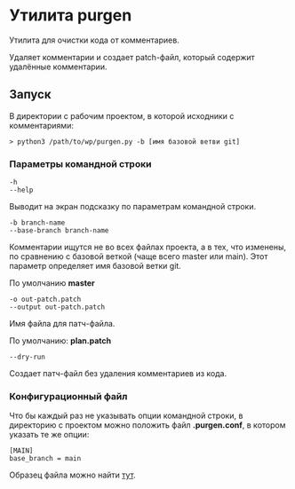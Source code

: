 # Утилита purgen

Утилита для очистки кода от комментариев.

Удаляет комментарии и создает patch-файл, который содержит удалённые комментарии.

## Запуск

В директории с рабочим проектом, в которой исходники с комментариями:

```
> python3 /path/to/wp/purgen.py -b [имя базовой ветви git]
```

### Параметры командной строки

```
-h
--help
```
Выводит на экран подсказку по параметрам командной строки.


```
-b branch-name
--base-branch branch-name
```

Комментарии ищутся не во всех файлах проекта, а в тех, что изменены, по сравнению с базовой веткой (чаще всего master или main). Этот параметр определяет имя базовой ветки git.

По умолчанию __master__

```
-o out-patch.patch
--output out-patch.patch
```

Имя файла для патч-файла.

По умолчанию: __plan.patch__

```
--dry-run
```

Создает патч-файл без удаления комментариев из кода.

### Конфигурационный файл

Что бы каждый раз не указывать опции командной строки, в директорию с проектом можно положить файл __.purgen.conf__, в котором указать те же опции:

```
[MAIN]
base_branch = main
```

Образец файла можно найти [тут](.plan.conf).
